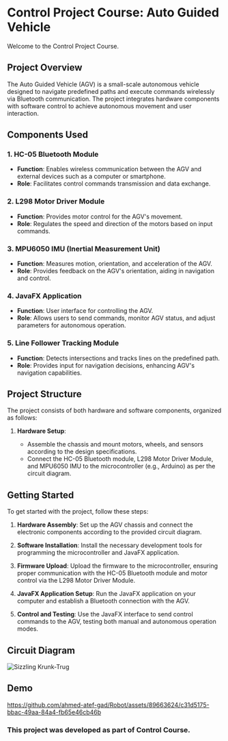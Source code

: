 # Control Project Course: Auto Guided Vehicle

Welcome to the Control Project Course.

## Project Overview

The Auto Guided Vehicle (AGV) is a small-scale autonomous vehicle designed to navigate predefined paths and execute commands wirelessly via Bluetooth communication. The project integrates hardware components with software control to achieve autonomous movement and user interaction.

## Components Used

### 1. HC-05 Bluetooth Module

- **Function**: Enables wireless communication between the AGV and external devices such as a computer or smartphone.
- **Role**: Facilitates control commands transmission and data exchange.

### 2. L298 Motor Driver Module

- **Function**: Provides motor control for the AGV's movement.
- **Role**: Regulates the speed and direction of the motors based on input commands.

### 3. MPU6050 IMU (Inertial Measurement Unit)

- **Function**: Measures motion, orientation, and acceleration of the AGV.
- **Role**: Provides feedback on the AGV's orientation, aiding in navigation and control.

### 4. JavaFX Application

- **Function**: User interface for controlling the AGV.
- **Role**: Allows users to send commands, monitor AGV status, and adjust parameters for autonomous operation.

### 5. Line Follower Tracking Module
- **Function**: Detects intersections and tracks lines on the predefined path.
- **Role**: Provides input for navigation decisions, enhancing AGV's navigation capabilities.

## Project Structure

The project consists of both hardware and software components, organized as follows:

1. **Hardware Setup**:

   - Assemble the chassis and mount motors, wheels, and sensors according to the design specifications.
   - Connect the HC-05 Bluetooth module, L298 Motor Driver Module, and MPU6050 IMU to the microcontroller (e.g., Arduino) as per the circuit diagram.

## Getting Started

To get started with the project, follow these steps:

1. **Hardware Assembly**: Set up the AGV chassis and connect the electronic components according to the provided circuit diagram.

2. **Software Installation**: Install the necessary development tools for programming the microcontroller and JavaFX application.

3. **Firmware Upload**: Upload the firmware to the microcontroller, ensuring proper communication with the HC-05 Bluetooth module and motor control via the L298 Motor Driver Module.

4. **JavaFX Application Setup**: Run the JavaFX application on your computer and establish a Bluetooth connection with the AGV.

5. **Control and Testing**: Use the JavaFX interface to send control commands to the AGV, testing both manual and autonomous operation modes.

## Circuit Diagram

 ![Sizzling Krunk-Trug](https://github.com/ahmed-atef-gad/Robot/assets/89663624/d9aa9871-af7a-48b0-bf35-0a65706cf42c)

 ## Demo


https://github.com/ahmed-atef-gad/Robot/assets/89663624/c31d5175-bbac-49aa-84a4-fb65e46cb46b



### This project was developed as part of Control Course.
